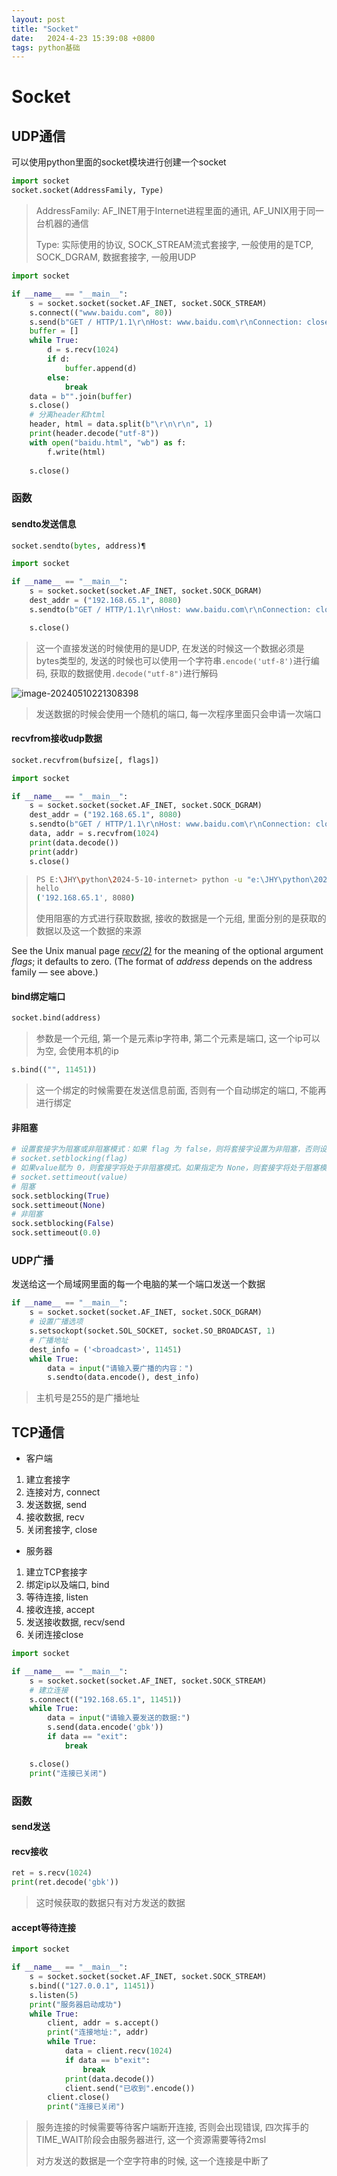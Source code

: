 ```yaml
---
layout: post
title: "Socket" 
date:   2024-4-23 15:39:08 +0800
tags: python基础
---
```


# Socket

## UDP通信

可以使用python里面的socket模块进行创建一个socket

```python
import socket
socket.socket(AddressFamily, Type)
```

> AddressFamily: AF_INET用于Internet进程里面的通讯, AF_UNIX用于同一台机器的通信
>
> Type: 实际使用的协议, SOCK_STREAM流式套接字, 一般使用的是TCP, SOCK_DGRAM, 数据套接字, 一般用UDP

```python
import socket

if __name__ == "__main__":
    s = socket.socket(socket.AF_INET, socket.SOCK_STREAM)
    s.connect(("www.baidu.com", 80))
    s.send(b"GET / HTTP/1.1\r\nHost: www.baidu.com\r\nConnection: close\r\n\r\n")
    buffer = []
    while True:
        d = s.recv(1024)
        if d:
            buffer.append(d)
        else:
            break
    data = b"".join(buffer)
    s.close()
    # 分离header和html
    header, html = data.split(b"\r\n\r\n", 1)
    print(header.decode("utf-8"))
    with open("baidu.html", "wb") as f:
        f.write(html)
    
    s.close()
```

### 函数

#### sendto发送信息

```python
socket.sendto(bytes, address)¶
```

```python
import socket

if __name__ == "__main__":
    s = socket.socket(socket.AF_INET, socket.SOCK_DGRAM)
    dest_addr = ("192.168.65.1", 8080)
    s.sendto(b"GET / HTTP/1.1\r\nHost: www.baidu.com\r\nConnection: close\r\n\r\n", dest_addr)

    s.close()
```

> 这一个直接发送的时候使用的是UDP, 在发送的时候这一个数据必须是bytes类型的, 发送的时候也可以使用一个字符串`.encode('utf-8')`进行编码, 获取的数据使用`.decode("utf-8")`进行解码

![image-20240510221308398](https://picture-01-1316374204.cos.ap-beijing.myqcloud.com/image/202405102213472.png)

> 发送数据的时候会使用一个随机的端口, 每一次程序里面只会申请一次端口

#### recvfrom接收udp数据

```python
socket.recvfrom(bufsize[, flags])
```

```python
import socket

if __name__ == "__main__":
    s = socket.socket(socket.AF_INET, socket.SOCK_DGRAM)
    dest_addr = ("192.168.65.1", 8080)
    s.sendto(b"GET / HTTP/1.1\r\nHost: www.baidu.com\r\nConnection: close\r\n\r\n", dest_addr)
    data, addr = s.recvfrom(1024)
    print(data.decode())
    print(addr)
    s.close()
```

> ```bash
> PS E:\JHY\python\2024-5-10-internet> python -u "e:\JHY\python\2024-5-10-internet\main.py"
> hello
> ('192.168.65.1', 8080)
> ```
>
> 使用阻塞的方式进行获取数据, 接收的数据是一个元组, 里面分别的是获取的数据以及这一个数据的来源

See the Unix manual page *[recv(2)](https://manpages.debian.org/recv(2))* for the meaning of the optional argument *flags*; it defaults to zero. (The format of *address* depends on the address family — see above.)

#### bind绑定端口

```python
socket.bind(address)
```

> 参数是一个元组, 第一个是元素ip字符串, 第二个元素是端口, 这一个ip可以为空, 会使用本机的ip

````python
s.bind(("", 11451))
````

> 这一个绑定的时候需要在发送信息前面, 否则有一个自动绑定的端口, 不能再进行绑定

#### 非阻塞

```python
# 设置套接字为阻塞或非阻塞模式：如果 flag 为 false，则将套接字设置为非阻塞，否则设置为阻塞。
# socket.setblocking(flag)
# 如果value赋为 0，则套接字将处于非阻塞模式。如果指定为 None，则套接字将处于阻塞模式。
# socket.settimeout(value)
# 阻塞
sock.setblocking(True)
sock.settimeout(None)
# 非阻塞
sock.setblocking(False)
sock.settimeout(0.0)
```

### UDP广播

发送给这一个局域网里面的每一个电脑的某一个端口发送一个数据

````python
if __name__ == "__main__":
    s = socket.socket(socket.AF_INET, socket.SOCK_DGRAM)
    # 设置广播选项
    s.setsockopt(socket.SOL_SOCKET, socket.SO_BROADCAST, 1)
    # 广播地址
    dest_info = ('<broadcast>', 11451)
    while True:
        data = input("请输入要广播的内容：")
        s.sendto(data.encode(), dest_info)
````

> 主机号是255的是广播地址

## TCP通信

+ 客户端

1. 建立套接字
2. 连接对方, connect
3. 发送数据, send
4. 接收数据, recv
5. 关闭套接字, close

+ 服务器

1. 建立TCP套接字
2. 绑定ip以及端口, bind
3. 等待连接, listen
4. 接收连接, accept
5. 发送接收数据, recv/send
6. 关闭连接close

```python
import socket

if __name__ == "__main__":
    s = socket.socket(socket.AF_INET, socket.SOCK_STREAM)
    # 建立连接
    s.connect(("192.168.65.1", 11451))
    while True:
        data = input("请输入要发送的数据:")
        s.send(data.encode('gbk'))
        if data == "exit":
            break

    s.close()
    print("连接已关闭")
```

### 函数

#### send发送

#### recv接收

```python
ret = s.recv(1024)
print(ret.decode('gbk'))
```

> 这时候获取的数据只有对方发送的数据

#### accept等待连接

```python
import socket

if __name__ == "__main__":
    s = socket.socket(socket.AF_INET, socket.SOCK_STREAM)
    s.bind(("127.0.0.1", 11451))
    s.listen(5)
    print("服务器启动成功")
    while True:
        client, addr = s.accept()
        print("连接地址:", addr)
        while True:
            data = client.recv(1024)
            if data == b"exit":
                break
            print(data.decode())
            client.send("已收到".encode())
        client.close()
        print("连接已关闭")
```

> 服务连接的时候需要等待客户端断开连接, 否则会出现错误, 四次挥手的TIME_WAIT阶段会由服务器进行, 这一个资源需要等待2msl
>
> 对方发送的数据是一个空字符串的时候, 这一个连接是中断了